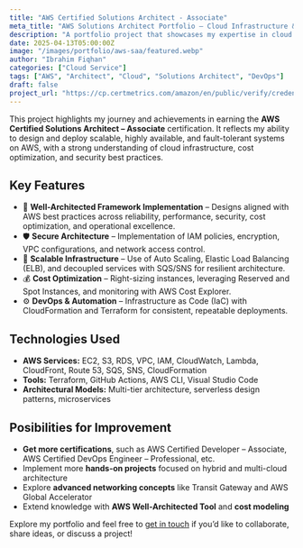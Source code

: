 ```yaml
---
title: "AWS Certified Solutions Architect - Associate"
meta_title: "AWS Solutions Architect Portfolio – Cloud Infrastructure & Architecture"
description: "A portfolio project that showcases my expertise in cloud architecture, security, and scalability through the AWS Certified Solutions Architect – Associate certification."
date: 2025-04-13T05:00:00Z
image: "/images/portfolio/aws-saa/featured.webp"
author: "Ibrahim Fiqhan"
categories: ["Cloud Service"]
tags: ["AWS", "Architect", "Cloud", "Solutions Architect", "DevOps"]
draft: false
project_url: "https://cp.certmetrics.com/amazon/en/public/verify/credential/09730e58c1c34882899002734dd13325"
---
```


This project highlights my journey and achievements in earning the **AWS Certified Solutions Architect – Associate** certification. It reflects my ability to design and deploy scalable, highly available, and fault-tolerant systems on AWS, with a strong understanding of cloud infrastructure, cost optimization, and security best practices.

## Key Features

- 🧱 **Well-Architected Framework Implementation** – Designs aligned with AWS best practices across reliability, performance, security, cost optimization, and operational excellence.
- 🛡 **Secure Architecture** – Implementation of IAM policies, encryption, VPC configurations, and network access control.
- 🚀 **Scalable Infrastructure** – Use of Auto Scaling, Elastic Load Balancing (ELB), and decoupled services with SQS/SNS for resilient architecture.
- 💰 **Cost Optimization** – Right-sizing instances, leveraging Reserved and Spot Instances, and monitoring with AWS Cost Explorer.
- ⚙️ **DevOps & Automation** – Infrastructure as Code (IaC) with CloudFormation and Terraform for consistent, repeatable deployments.

## Technologies Used

- **AWS Services:** EC2, S3, RDS, VPC, IAM, CloudWatch, Lambda, CloudFront, Route 53, SQS, SNS, CloudFormation
- **Tools:** Terraform, GitHub Actions, AWS CLI, Visual Studio Code
- **Architectural Models:** Multi-tier architecture, serverless design patterns, microservices

## Posibilities for Improvement

- **Get more certifications**, such as AWS Certified Developer – Associate, AWS Certified DevOps Engineer – Professional, etc.
- Implement more **hands-on projects** focused on hybrid and multi-cloud architecture
- Explore **advanced networking concepts** like Transit Gateway and AWS Global Accelerator
- Extend knowledge with **AWS Well-Architected Tool** and **cost modeling**

Explore my portfolio and feel free to [get in touch](https://wa.me/6285785556608) if you’d like to collaborate, share ideas, or discuss a project!
